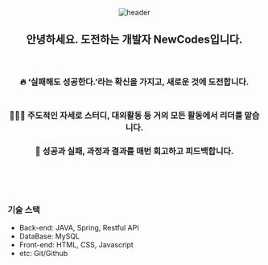 <div align="center">
  
![header](https://capsule-render.vercel.app/api?type=rounded&height=250&color=000000&text=NewCodes%20Github&textBg=false&fontColor=ffffff&fontAlign=50&fontAlignY=53&reversal=false)
## 안녕하세요. 도전하는 개발자 NewCodes입니다.
<br>

### 🔥 <b>‘실패해도 성공한다.’</b>라는 확신을 가지고, <b>새로운 것에 도전</b>합니다.<br><br>
### 🙋🏻‍♂️ 주도적인 자세로 스터디, 대외활동 등 거의 모든 활동에서 리더를 맡습니다.
### 📝 성공과 실패, 과정과 결과를 매번 <b>회고하고 피드백</b>합니다.<br><br>

</aside>
<br><br>

</div>

### 기술 스택

- Back-end: JAVA, Spring, Restful API
- DataBase: MySQL
- Front-end: HTML, CSS, Javascript
- etc: Git/Github
